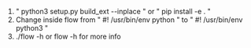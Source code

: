 1. " python3 setup.py build_ext --inplace " or " pip install -e . "
2. Change inside flow from " #! /usr/bin/env python " to " #! /usr/bin/env python3 "
3. ./flow -h or flow -h for more info